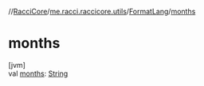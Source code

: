 //[RacciCore](../../../index.md)/[me.racci.raccicore.utils](../index.md)/[FormatLang](index.md)/[months](months.md)

# months

[jvm]\
val [months](months.md): [String](https://kotlinlang.org/api/latest/jvm/stdlib/kotlin/-string/index.html)
